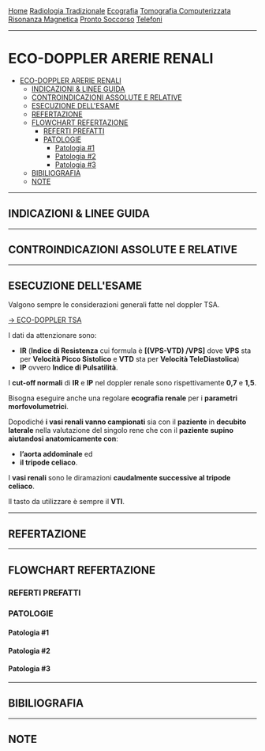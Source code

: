 <div class="topnav">
  <a href="https://sl-rad.github.io/SL-Rad-Vademecum">Home</a>
  <a href="https://sl-rad.github.io/SL-Rad-Vademecum/radiologia_tradizionale.html">Radiologia Tradizionale</a>
  <a href="https://sl-rad.github.io/SL-Rad-Vademecum/ecografia.html">Ecografia</a>
  <a href="https://sl-rad.github.io/SL-Rad-Vademecum/tomografia_computerizzata.html">Tomografia Computerizzata</a>
  <a href="https://sl-rad.github.io/SL-Rad-Vademecum/risonanza_magnetica.html">Risonanza Magnetica</a>
  <a href="https://sl-rad.github.io/SL-Rad-Vademecum/pronto_soccorso.html">Pronto Soccorso</a>
  <a href="https://sl-rad.github.io/SL-Rad-Vademecum/contatti.html">Telefoni</a>
</div>

---

# ECO-DOPPLER ARERIE RENALI

- [ECO-DOPPLER ARERIE RENALI](#eco-doppler-arerie-renali)
  - [INDICAZIONI & LINEE GUIDA](#indicazioni--linee-guida)
  - [CONTROINDICAZIONI ASSOLUTE E RELATIVE](#controindicazioni-assolute-e-relative)
  - [ESECUZIONE DELL'ESAME](#esecuzione-dellesame)
  - [REFERTAZIONE](#refertazione)
  - [FLOWCHART REFERTAZIONE](#flowchart-refertazione)
    - [REFERTI PREFATTI](#referti-prefatti)
    - [PATOLOGIE](#patologie)
      - [Patologia #1](#patologia-1)
      - [Patologia #2](#patologia-2)
      - [Patologia #3](#patologia-3)
  - [BIBILIOGRAFIA](#bibiliografia)
  - [NOTE](#note)

---

## INDICAZIONI & LINEE GUIDA

---

## CONTROINDICAZIONI ASSOLUTE E RELATIVE

---

## ESECUZIONE DELL'ESAME

Valgono sempre le considerazioni generali fatte nel doppler TSA.

[&rarr; ECO-DOPPLER TSA](https://sl-rad.github.io/SL-Rad-Vademecum/exam_flowchart/ECO/eco_color_doppler_tsa.html#esecuzione-dellesame)

I dati da attenzionare sono: 
- **IR** (**Indice di Resistenza** cui formula è **[(VPS-VTD) /VPS]** dove **VPS** sta per **Velocità Picco Sistolico** e **VTD** sta per **Velocità TeleDiastolica**)
- **IP** ovvero **Indice di Pulsatilità**. 

I **cut-off normali** di **IR** e **IP** nel doppler renale sono rispettivamente **0,7** e **1,5**. 

Bisogna eseguire anche una regolare **ecografia renale** per i **parametri morfovolumetrici**. 

Dopodiché **i vasi renali vanno campionati** sia con il **paziente** in **decubito laterale** nella valutazione del singolo rene che con il **paziente** **supino** **aiutandosi anatomicamente con**:
- **l’aorta addominale** ed 
- **il tripode celiaco**.

I **vasi renali** sono le diramazioni **caudalmente successive al tripode celiaco**. 


Il tasto da utilizzare è sempre il **VTI**.

---

## REFERTAZIONE

---

## FLOWCHART REFERTAZIONE

### REFERTI PREFATTI
### PATOLOGIE

#### Patologia #1
#### Patologia #2
#### Patologia #3

---

## BIBILIOGRAFIA

---

## NOTE